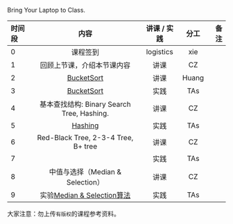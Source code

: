 Bring Your Laptop to Class. 

|时间段     |  内容    | 讲课 / 实践     |  分工  |备注       |
| :---      |   :----:    |   :----:    |    :----:    |       ---: |
|   0       | 课程签到     |  logistics   |     xie     |        |
|   1       | 回顾上节课，介绍本节课内容     |  讲课    |     CZ     |         |
|   2       |   [BucketSort](../WW3/%E6%8E%92%E5%BA%8F%E7%AE%97%E6%B3%95.pdf)      |  讲课    |     Huang     |         |
|   3       |   [BucketSort](../cs161-2018/lecture6_bucketSort.ipynb)  |  实践    |     TAs     |         |
|   4       |   基本查找结构: Binary Search Tree, Hashing.    |  讲课    |     CZ     |         |
|   5       |   [Hashing](../cs161-2018/lecture8_hashing.ipynb)   |  实践    |     TAs     |         |
|   6       |   Red-Black Tree, 2-3-4 Tree, B+ tree    |  讲课    |     CZ     |         |
|   7       |       |  实践    |     TAs     |  
|   8       | 中值与选择（Median & Selection）      |  讲课    |     CZ     |         |
|   9       | 实验[Median & Selection算法](../cs161-2018/lecture4_median_selection.ipynb)       |  实践    |     TAs     |         |


大家注意：勿上传``有版权``的课程参考资料。
